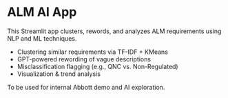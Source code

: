 # ALM AI App

This Streamlit app clusters, rewords, and analyzes ALM requirements using NLP and ML techniques.
- Clustering similar requirements via TF-IDF + KMeans
- GPT-powered rewording of vague descriptions
- Misclassification flagging (e.g., QNC vs. Non-Regulated)
- Visualization & trend analysis

To be used for internal Abbott demo and AI exploration.
